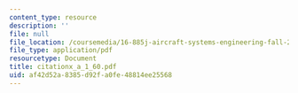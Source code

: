 ```yaml
---
content_type: resource
description: ''
file: null
file_location: /coursemedia/16-885j-aircraft-systems-engineering-fall-2004/af42d52a8385d92fa0fe48814ee25568_citationx_a_1_60.pdf
file_type: application/pdf
resourcetype: Document
title: citationx_a_1_60.pdf
uid: af42d52a-8385-d92f-a0fe-48814ee25568
---
```

